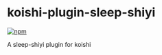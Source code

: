 # koishi-plugin-sleep-shiyi

[![npm](https://img.shields.io/npm/v/koishi-plugin-sleep-shiyi?style=flat-square)](https://www.npmjs.com/package/koishi-plugin-sleep-shiyi)

A sleep-shiyi plugin for koishi
